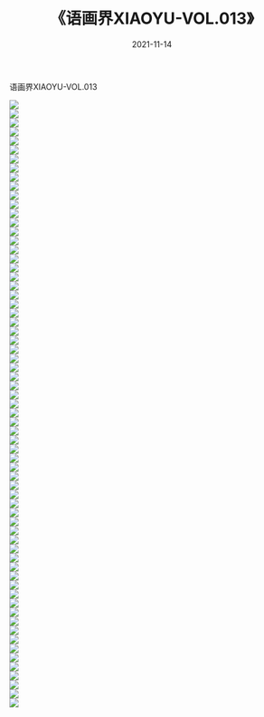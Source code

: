 ﻿---
layout: post
title:  《语画界XIAOYU-VOL.013》
date:   2021-11-14
img: http://imgx.orgx.ga/漏D/网络美图/2021/语画界XIAOYU-VOL.013/000.jpg
categories: [美女, 清纯, 唯美]
---

语画界XIAOYU-VOL.013

  ![](http://imgx.orgx.ga/漏D/网络美图/2021/语画界XIAOYU-VOL.013/001.jpg) <br> ![](http://imgx.orgx.ga/漏D/网络美图/2021/语画界XIAOYU-VOL.013/002.jpg) <br> ![](http://imgx.orgx.ga/漏D/网络美图/2021/语画界XIAOYU-VOL.013/003.jpg) <br> ![](http://imgx.orgx.ga/漏D/网络美图/2021/语画界XIAOYU-VOL.013/004.jpg) <br> ![](http://imgx.orgx.ga/漏D/网络美图/2021/语画界XIAOYU-VOL.013/005.jpg) <br> ![](http://imgx.orgx.ga/漏D/网络美图/2021/语画界XIAOYU-VOL.013/006.jpg) <br> ![](http://imgx.orgx.ga/漏D/网络美图/2021/语画界XIAOYU-VOL.013/007.jpg) <br> ![](http://imgx.orgx.ga/漏D/网络美图/2021/语画界XIAOYU-VOL.013/008.jpg) <br> ![](http://imgx.orgx.ga/漏D/网络美图/2021/语画界XIAOYU-VOL.013/009.jpg) <br> ![](http://imgx.orgx.ga/漏D/网络美图/2021/语画界XIAOYU-VOL.013/010.jpg) <br> ![](http://imgx.orgx.ga/漏D/网络美图/2021/语画界XIAOYU-VOL.013/011.jpg) <br> ![](http://imgx.orgx.ga/漏D/网络美图/2021/语画界XIAOYU-VOL.013/012.jpg) <br> ![](http://imgx.orgx.ga/漏D/网络美图/2021/语画界XIAOYU-VOL.013/013.jpg) <br> ![](http://imgx.orgx.ga/漏D/网络美图/2021/语画界XIAOYU-VOL.013/014.jpg) <br> ![](http://imgx.orgx.ga/漏D/网络美图/2021/语画界XIAOYU-VOL.013/015.jpg) <br> ![](http://imgx.orgx.ga/漏D/网络美图/2021/语画界XIAOYU-VOL.013/016.jpg) <br> ![](http://imgx.orgx.ga/漏D/网络美图/2021/语画界XIAOYU-VOL.013/017.jpg) <br> ![](http://imgx.orgx.ga/漏D/网络美图/2021/语画界XIAOYU-VOL.013/018.jpg) <br> ![](http://imgx.orgx.ga/漏D/网络美图/2021/语画界XIAOYU-VOL.013/019.jpg) <br> ![](http://imgx.orgx.ga/漏D/网络美图/2021/语画界XIAOYU-VOL.013/020.jpg) <br> ![](http://imgx.orgx.ga/漏D/网络美图/2021/语画界XIAOYU-VOL.013/021.jpg) <br> ![](http://imgx.orgx.ga/漏D/网络美图/2021/语画界XIAOYU-VOL.013/022.jpg) <br> ![](http://imgx.orgx.ga/漏D/网络美图/2021/语画界XIAOYU-VOL.013/023.jpg) <br> ![](http://imgx.orgx.ga/漏D/网络美图/2021/语画界XIAOYU-VOL.013/024.jpg) <br> ![](http://imgx.orgx.ga/漏D/网络美图/2021/语画界XIAOYU-VOL.013/025.jpg) <br> ![](http://imgx.orgx.ga/漏D/网络美图/2021/语画界XIAOYU-VOL.013/026.jpg) <br> ![](http://imgx.orgx.ga/漏D/网络美图/2021/语画界XIAOYU-VOL.013/027.jpg) <br> ![](http://imgx.orgx.ga/漏D/网络美图/2021/语画界XIAOYU-VOL.013/028.jpg) <br> ![](http://imgx.orgx.ga/漏D/网络美图/2021/语画界XIAOYU-VOL.013/029.jpg) <br> ![](http://imgx.orgx.ga/漏D/网络美图/2021/语画界XIAOYU-VOL.013/030.jpg) <br> ![](http://imgx.orgx.ga/漏D/网络美图/2021/语画界XIAOYU-VOL.013/031.jpg) <br> ![](http://imgx.orgx.ga/漏D/网络美图/2021/语画界XIAOYU-VOL.013/032.jpg) <br> ![](http://imgx.orgx.ga/漏D/网络美图/2021/语画界XIAOYU-VOL.013/033.jpg) <br> ![](http://imgx.orgx.ga/漏D/网络美图/2021/语画界XIAOYU-VOL.013/034.jpg) <br> ![](http://imgx.orgx.ga/漏D/网络美图/2021/语画界XIAOYU-VOL.013/035.jpg) <br> ![](http://imgx.orgx.ga/漏D/网络美图/2021/语画界XIAOYU-VOL.013/036.jpg) <br> ![](http://imgx.orgx.ga/漏D/网络美图/2021/语画界XIAOYU-VOL.013/037.jpg) <br> ![](http://imgx.orgx.ga/漏D/网络美图/2021/语画界XIAOYU-VOL.013/038.jpg) <br> ![](http://imgx.orgx.ga/漏D/网络美图/2021/语画界XIAOYU-VOL.013/039.jpg) <br> ![](http://imgx.orgx.ga/漏D/网络美图/2021/语画界XIAOYU-VOL.013/040.jpg) <br> ![](http://imgx.orgx.ga/漏D/网络美图/2021/语画界XIAOYU-VOL.013/041.jpg) <br> ![](http://imgx.orgx.ga/漏D/网络美图/2021/语画界XIAOYU-VOL.013/042.jpg) <br> ![](http://imgx.orgx.ga/漏D/网络美图/2021/语画界XIAOYU-VOL.013/043.jpg) <br> ![](http://imgx.orgx.ga/漏D/网络美图/2021/语画界XIAOYU-VOL.013/044.jpg) <br> ![](http://imgx.orgx.ga/漏D/网络美图/2021/语画界XIAOYU-VOL.013/045.jpg) <br> ![](http://imgx.orgx.ga/漏D/网络美图/2021/语画界XIAOYU-VOL.013/046.jpg) <br> ![](http://imgx.orgx.ga/漏D/网络美图/2021/语画界XIAOYU-VOL.013/047.jpg) <br> ![](http://imgx.orgx.ga/漏D/网络美图/2021/语画界XIAOYU-VOL.013/048.jpg) <br> ![](http://imgx.orgx.ga/漏D/网络美图/2021/语画界XIAOYU-VOL.013/049.jpg) <br> ![](http://imgx.orgx.ga/漏D/网络美图/2021/语画界XIAOYU-VOL.013/050.jpg) <br> ![](http://imgx.orgx.ga/漏D/网络美图/2021/语画界XIAOYU-VOL.013/051.jpg) <br> ![](http://imgx.orgx.ga/漏D/网络美图/2021/语画界XIAOYU-VOL.013/052.jpg) <br> ![](http://imgx.orgx.ga/漏D/网络美图/2021/语画界XIAOYU-VOL.013/053.jpg) <br> ![](http://imgx.orgx.ga/漏D/网络美图/2021/语画界XIAOYU-VOL.013/054.jpg) <br> ![](http://imgx.orgx.ga/漏D/网络美图/2021/语画界XIAOYU-VOL.013/055.jpg) <br> ![](http://imgx.orgx.ga/漏D/网络美图/2021/语画界XIAOYU-VOL.013/056.jpg) <br> ![](http://imgx.orgx.ga/漏D/网络美图/2021/语画界XIAOYU-VOL.013/057.jpg) <br> ![](http://imgx.orgx.ga/漏D/网络美图/2021/语画界XIAOYU-VOL.013/058.jpg) <br> ![](http://imgx.orgx.ga/漏D/网络美图/2021/语画界XIAOYU-VOL.013/059.jpg) <br> ![](http://imgx.orgx.ga/漏D/网络美图/2021/语画界XIAOYU-VOL.013/060.jpg) <br> ![](http://imgx.orgx.ga/漏D/网络美图/2021/语画界XIAOYU-VOL.013/061.jpg) <br> ![](http://imgx.orgx.ga/漏D/网络美图/2021/语画界XIAOYU-VOL.013/062.jpg) <br> ![](http://imgx.orgx.ga/漏D/网络美图/2021/语画界XIAOYU-VOL.013/063.jpg) <br> ![](http://imgx.orgx.ga/漏D/网络美图/2021/语画界XIAOYU-VOL.013/064.jpg) <br> ![](http://imgx.orgx.ga/漏D/网络美图/2021/语画界XIAOYU-VOL.013/065.jpg) <br> ![](http://imgx.orgx.ga/漏D/网络美图/2021/语画界XIAOYU-VOL.013/066.jpg) <br> ![](http://imgx.orgx.ga/漏D/网络美图/2021/语画界XIAOYU-VOL.013/067.jpg) <br>
